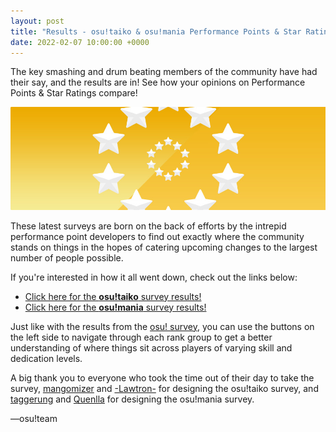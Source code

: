 ```yaml
---
layout: post
title: "Results - osu!taiko & osu!mania Performance Points & Star Rating Surveys"
date: 2022-02-07 10:00:00 +0000
---
```


The key smashing and drum beating members of the community have had their say, and the results are in! See how your opinions on Performance Points & Star Ratings compare!

![](/wiki/shared/news/banners/star-rating.jpg)

These latest surveys are born on the back of efforts by the intrepid performance point developers to find out exactly where the community stands on things in the hopes of catering upcoming changes to the largest number of people possible.

If you're interested in how it all went down, check out the links below:

- [Click here for the **osu!taiko** survey results!](https://assets.ppy.sh/surveys/2022-pp-taiko/viewer.htm?v=9)
- [Click here for the **osu!mania** survey results!](https://assets.ppy.sh/surveys/2022-pp-mania/viewer.htm?v=2)

Just like with the results from the [osu! survey](https://osu.ppy.sh/home/news/2021-09-02-pp-sr-survey-results), you can use the buttons on the left side to navigate through each rank group to get a better understanding of where things sit across players of varying skill and dedication levels.

A big thank you to everyone who took the time out of their day to take the survey, [mangomizer](https://osu.ppy.sh/users/1893718) and [-Lawtron-](https://osu.ppy.sh/users/11475208) for designing the osu!taiko survey, and [taggerung](https://osu.ppy.sh/users/14751043) and [Quenlla](https://osu.ppy.sh/users/4725379) for designing the osu!mania survey.

—osu!team
